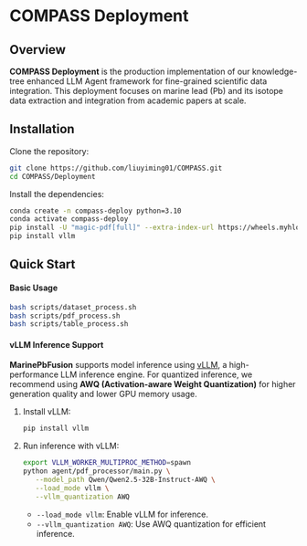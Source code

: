 # COMPASS Deployment

## Overview

**COMPASS Deployment** is the production implementation of our knowledge-tree enhanced LLM Agent framework for fine-grained scientific data integration. This deployment focuses on marine lead (Pb) and its isotope data extraction and integration from academic papers at scale.


## Installation

Clone the repository:

```bash
git clone https://github.com/liuyiming01/COMPASS.git
cd COMPASS/Deployment
```

Install the dependencies:

```bash
conda create -n compass-deploy python=3.10
conda activate compass-deploy
pip install -U "magic-pdf[full]" --extra-index-url https://wheels.myhloli.com
pip install vllm
```

## Quick Start

#### Basic Usage

```bash
bash scripts/dataset_process.sh
bash scripts/pdf_process.sh
bash scripts/table_process.sh
```

#### vLLM Inference Support

**MarinePbFusion** supports model inference using [vLLM](https://github.com/vllm-project/vllm), a high-performance LLM inference engine. For quantized inference, we recommend using **AWQ (Activation-aware Weight Quantization)** for higher generation quality and lower GPU memory usage.

1. Install vLLM:

   ```bash
   pip install vllm
   ```
2. Run inference with vLLM:

   ```bash
   export VLLM_WORKER_MULTIPROC_METHOD=spawn
   python agent/pdf_processor/main.py \
      --model_path Qwen/Qwen2.5-32B-Instruct-AWQ \
      --load_mode vllm \
      --vllm_quantization AWQ
   ```

   - `--load_mode vllm`: Enable vLLM for inference.
   - `--vllm_quantization AWQ`: Use AWQ quantization for efficient inference.